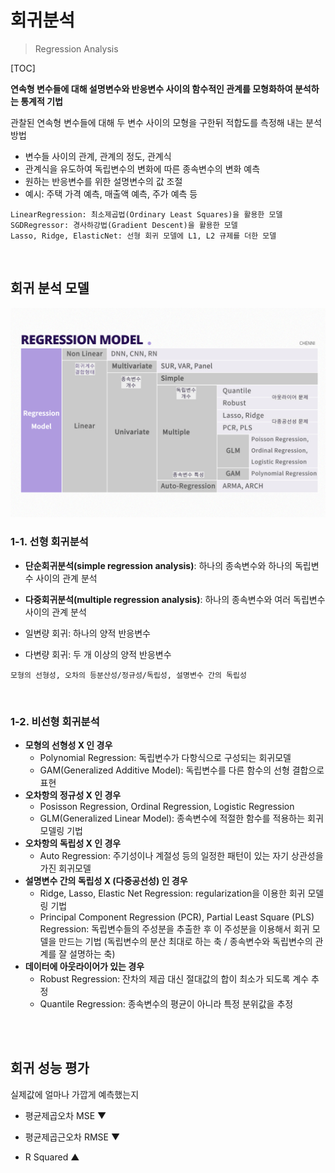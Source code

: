 # 회귀분석

> Regression Analysis

[TOC]

**연속형 변수들에 대해 설명변수와 반응변수 사이의 함수적인 관계를 모형화하여 분석하는 통계적 기법**

관찰된 연속형 변수들에 대해 두 변수 사이의 모형을 구한뒤 적합도를 측정해 내는 분석 방법

- 변수들 사이의 관계, 관계의 정도, 관계식
- 관계식을 유도하여 독립변수의 변화에 따른 종속변수의 변화 예측
- 원하는 반응변수를 위한 설명변수의 값 조절
- 예시: 주택 가격 예측, 매출액 예측, 주가 예측 등

```
LinearRegression: 최소제곱법(Ordinary Least Squares)을 활용한 모델 
SGDRegressor: 경사하강법(Gradient Descent)을 활용한 모델
Lasso, Ridge, ElasticNet: 선형 회귀 모델에 L1, L2 규제를 더한 모델
```

<br>

## 회귀 분석 모델

![KakaoTalk_20210916_135138330](README.assets/KakaoTalk_20210916_135138330.png)

### 1-1. 선형 회귀분석

- **단순회귀분석(simple regression analysis)**: 하나의 종속변수와 하나의 독립변수 사이의 관계 분석

- **다중회귀분석(multiple regression analysis)**: 하나의 종속변수와 여러 독립변수 사이의 관계 분석

- 일변량 회귀: 하나의 양적 반응변수

- 다변량 회귀: 두 개 이상의 양적 반응변수

```
모형의 선형성, 오차의 등분산성/정규성/독립성, 설명변수 간의 독립성
```

<br>

### 1-2. 비선형 회귀분석

- **모형의 선형성 X 인 경우**
  - Polynomial Regression: 독립변수가 다항식으로 구성되는 회귀모델
  - GAM(Generalized Additive Model): 독립변수를 다른 함수의 선형 결합으로 표현
- **오차항의 정규성  X 인 경우**
  - Posisson Regression, Ordinal Regression, Logistic Regression 
  - GLM(Generalized Linear Model): 종속변수에 적절한 함수를 적용하는 회귀 모델링 기법
- **오차항의 독립성 X 인 경우**
  - Auto Regression: 주기성이나 계절성 등의 일정한 패턴이 있는 자기 상관성을 가진 회귀모델
- **설명변수 간의 독립성 X (다중공선성) 인 경우**
  - Ridge, Lasso, Elastic Net Regression: regularization을 이용한 회귀 모델링 기법
  - Principal Component Regression (PCR), Partial Least Square (PLS) Regression: 독립변수들의 주성분을 추출한 후 이 주성분을 이용해서 회귀 모델을 만드는 기법 (독립변수의 분산 최대로 하는 축 / 종속변수와 독립변수의 관계를 잘 설명하는 축)
- **데이터에 아웃라이어가 있는 경우**
  - Robust Regression: 잔차의 제곱 대신 절대값의 합이 최소가 되도록 계수 추정
  - Quantile Regression: 종속변수의 평균이 아니라 특정 분위값을 추정

<br>

<br>

## 회귀 성능 평가

실제값에 얼마나 가깝게 예측했는지

- 평균제곱오차 MSE ▼

- 평균제곱근오차 RMSE ▼

- R Squared ▲
